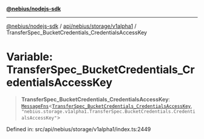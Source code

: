 [**@nebius/nodejs-sdk**](../../../../../README.md)

***

[@nebius/nodejs-sdk](../../../../../README.md) / [api/nebius/storage/v1alpha1](../README.md) / TransferSpec\_BucketCredentials\_CredentialsAccessKey

# Variable: TransferSpec\_BucketCredentials\_CredentialsAccessKey

> **TransferSpec\_BucketCredentials\_CredentialsAccessKey**: [`MessageFns`](../../../../../runtime/protos/core/interfaces/MessageFns.md)\<[`TransferSpec_BucketCredentials_CredentialsAccessKey`](../interfaces/TransferSpec_BucketCredentials_CredentialsAccessKey.md), `"nebius.storage.v1alpha1.TransferSpec.BucketCredentials.CredentialsAccessKey"`\>

Defined in: src/api/nebius/storage/v1alpha1/index.ts:2449
